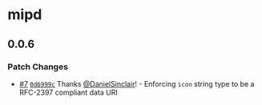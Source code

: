 # mipd

## 0.0.6

### Patch Changes

- [#7](https://github.com/wevm/mipd/pull/7) [`0d6999c`](https://github.com/wevm/mipd/commit/0d6999c375f817eb67228e84faf449eb5f8e3fef) Thanks [@DanielSinclair](https://github.com/DanielSinclair)! - Enforcing `icon` string type to be a RFC-2397 compliant data URI
